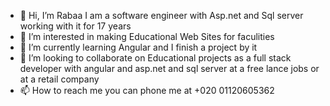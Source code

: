 - 👋 Hi, I’m Rabaa I am a software engineer with Asp.net and Sql server working with it for 17 years
- 👀 I’m interested in making Educational Web Sites for faculities
- 🌱 I’m currently learning Angular and I finish a project by it
- 💞️ I’m looking to collaborate on Educational projects as a full stack developer with angular and asp.net and sql server at a free lance jobs or at a retail company
- 📫 How to reach me you can phone me at +020 01120605362

<!---
rabaa123/rabaa123 is a ✨ special ✨ repository because its `README.md` (this file) appears on your GitHub profile.
You can click the Preview link to take a look at your changes.
--->
